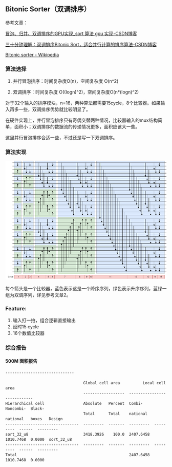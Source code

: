 ## Bitonic Sorter（双调排序）

参考文章：

[冒泡、归并、双调排序的GPU实现_sort 算法 gpu 实现-CSDN博客](https://blog.csdn.net/lixiaoguang20/article/details/77987826)

[三十分钟理解：双调排序Bitonic Sort，适合并行计算的排序算法-CSDN博客](https://blog.csdn.net/xbinworld/article/details/76408595)

[Bitonic sorter - Wikipedia](https://en.wikipedia.org/wiki/Bitonic_sorter)

### 算法选择

1. 并行冒泡排序：时间复杂度O(n)，空间复杂度 O(n^2)

2. 双调排序：时间复杂度 O((logn)^2)，空间复杂度O(n*(logn)^2)

对于32个输入的排序模块，n=16，两种算法都需要15cycle，8个比较器。如果输入再多一些，双调排序优势就比较明显了。

在硬件实现上，并行冒泡排序只有奇偶交替两种情况，比较器输入的mux结构简单，面积小；双调排序的数据流的传递情况更多，面积应该大一些。

这里并行冒泡排序合适一些，不过还是写一下双调排序。

### 算法实现

![bitonic sorter](./doc/bitonic_sort.png)

每个箭头是一个比较器，蓝色表示这是一个降序序列，绿色表示升序序列，蓝绿一组为双调序列，详见参考文章2。

### Feature:

1. 输入打一拍，组合逻辑直接输出
2. 延时15 cycle
3. 16个数值比较器


### 综合报告

#### 500M 面积报告
```
------------------------------

                                  Global cell area          Local cell area
                                  ------------------  ---------------------------- 
Hierarchical cell                 Absolute   Percent  Combi-     Noncombi-  Black-
                                  Total      Total    national   national   boxes   Design
--------------------------------  ---------  -------  ---------  ---------  ------  ---------
sort_32_u8                        3418.3926    100.0  2407.6458  1010.7468  0.0000  sort_32_u8
--------------------------------  ---------  -------  ---------  ---------  ------  ---------
Total                                                 2407.6458  1010.7468  0.0000
```

